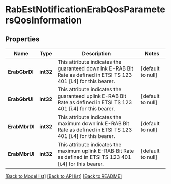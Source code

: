# RabEstNotificationErabQosParametersQosInformation

## Properties
Name | Type | Description | Notes
------------ | ------------- | ------------- | -------------
**ErabGbrDl** | **int32** | This attribute indicates the guaranteed downlink E-RAB Bit Rate as defined in ETSI TS 123 401 [i.4] for this bearer. | [default to null]
**ErabGbrUl** | **int32** | This attribute indicates the guaranteed uplink E-RAB Bit Rate as defined in ETSI TS 123 401 [i.4] for this bearer. | [default to null]
**ErabMbrDl** | **int32** | This attribute indicates the maximum downlink E-RAB Bit Rate as defined in ETSI TS 123 401 [i.4] for this bearer. | [default to null]
**ErabMbrUl** | **int32** | This attribute indicates the maximum uplink E-RAB Bit Rate as defined in ETSI TS 123 401 [i.4] for this bearer. | [default to null]

[[Back to Model list]](../README.md#documentation-for-models) [[Back to API list]](../README.md#documentation-for-api-endpoints) [[Back to README]](../README.md)


